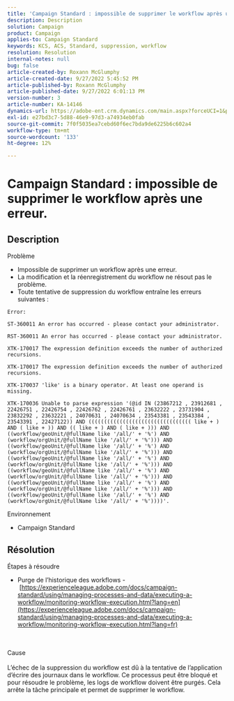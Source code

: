 ```yaml
---
title: 'Campaign Standard : impossible de supprimer le workflow après une erreur.'
description: Description
solution: Campaign
product: Campaign
applies-to: Campaign Standard
keywords: KCS, ACS, Standard, suppression, workflow
resolution: Resolution
internal-notes: null
bug: false
article-created-by: Roxann McGlumphy
article-created-date: 9/27/2022 5:45:52 PM
article-published-by: Roxann McGlumphy
article-published-date: 9/27/2022 6:01:13 PM
version-number: 3
article-number: KA-14146
dynamics-url: https://adobe-ent.crm.dynamics.com/main.aspx?forceUCI=1&pagetype=entityrecord&etn=knowledgearticle&id=6f704435-8c3e-ed11-9db1-00224808613b
exl-id: e27bd3c7-5d88-46e9-97d3-a74934eb0fab
source-git-commit: 7f0f5035ea7cebd60f6ec7bda9de6225b6c602a4
workflow-type: tm+mt
source-wordcount: '133'
ht-degree: 12%

---
```


# Campaign Standard : impossible de supprimer le workflow après une erreur.

## Description

Problème<br>
- Impossible de supprimer un workflow après une erreur.
- La modification et la réenregistrement du workflow ne résout pas le problème.
- Toute tentative de suppression du workflow entraîne les erreurs suivantes :



```
Error:

ST-360011 An error has occurred - please contact your administrator.

RST-360011 An error has occurred - please contact your administrator.

XTK-170017 The expression definition exceeds the number of authorized recursions.

XTK-170017 The expression definition exceeds the number of authorized recursions.

XTK-170037 'like' is a binary operator. At least one operand is missing.

XTK-170036 Unable to parse expression '(@id IN (23867212 , 23912681 , 22426751 , 22426754 , 22426762 , 22426761 , 23632222 , 23731904 , 23832292 , 23632221 , 24070631 , 24070634 , 23543381 , 23543384 , 23543391 , 22427122)) AND ((((((((((((((((((((((((((((((((( like + ) AND ( like + )) AND (( like + ) AND ( like + ))) AND ((workflow/geoUnit/@fullName like '/all/' + '%') AND (workflow/orgUnit/@fullName like '/all/' + '%'))) AND ((workflow/geoUnit/@fullName like '/all/' + '%') AND (workflow/orgUnit/@fullName like '/all/' + '%'))) AND ((workflow/geoUnit/@fullName like '/all/' + '%') AND (workflow/orgUnit/@fullName like '/all/' + '%'))) AND ((workflow/geoUnit/@fullName like '/all/' + '%') AND (workflow/orgUnit/@fullName like '/all/' + '%'))) AND ((workflow/geoUnit/@fullName like '/all/' + '%') AND (workflow/orgUnit/@fullName like '/all/' + '%'))) AND ((workflow/geoUnit/@fullName like '/all/' + '%') AND (workflow/orgUnit/@fullName like '/all/' + '%'))))'.
```



Environnement
- Campaign Standard



## Résolution

Étapes à résoudre
- Purge de l’historique des workflows - [https://experienceleague.adobe.com/docs/campaign-standard/using/managing-processes-and-data/executing-a-workflow/monitoring-workflow-execution.html?lang=en](https://experienceleague.adobe.com/docs/campaign-standard/using/managing-processes-and-data/executing-a-workflow/monitoring-workflow-execution.html?lang=fr)



<br><br>Cause<br><br>
L’échec de la suppression du workflow est dû à la tentative de l’application d’écrire des journaux dans le workflow. Ce processus peut être bloqué et pour résoudre le problème, les logs de workflow doivent être purgés. Cela arrête la tâche principale et permet de supprimer le workflow.
